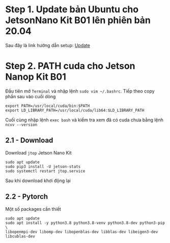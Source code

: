 # Step 1. Update bản Ubuntu cho JetsonNano Kit B01 lên phiên bản 20.04

Sau đây là link hướng dẫn setup: [Update](https://qengineering.eu/install-ubuntu-20.04-on-jetson-nano.html)

# Step 2. PATH cuda cho Jetson Nanop Kit B01

Đầu tiên mở `Terminal` và nhập lệnh `sudo vim ~/.bashrc`. Tiếp theo copy phần sau vào cuối dòng 

```
export PATH=/usr/local/cuda/bin:$PATH
export LD_LIBRARY_PATH=/usr/local/cuda/lib64:$LD_LIBRARY_PATH
```
Cuối cùng nhập lệnh `exec bash` và kiểm tra xem đã có cuda chưa bằng lệnh `ncvv --version`

## 2.1 - Download 
Download `jtop` Jetson Nano Kit 
```
sudo apt update
sudo pip3 install -U jetson-stats
sudo systemctl restart jtop.service   
```

Sau khi download khơi động lại

## 2.2 - Pytorch

Một số packages cần thiết
```
sudo apt update
sudo apt install -y python3.8 python3.8-venv python3.8-dev python3-pip \
libopenmpi-dev libomp-dev libopenblas-dev libblas-dev libeigen3-dev libcublas-dev
```


